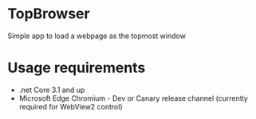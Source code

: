 # TopBrowser
Simple app to load a webpage as the topmost window

# Usage requirements
* .net Core 3.1 and up
* Microsoft Edge Chromium - Dev or Canary release channel (currently required for WebView2 control)
